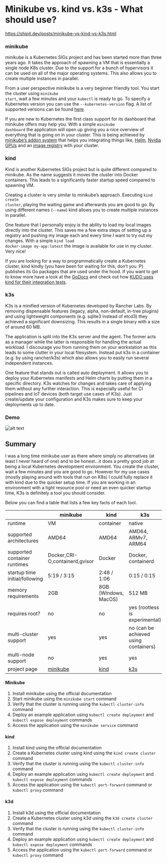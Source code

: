 # Minikube vs. kind vs. k3s - What should use?
https://shipit.dev/posts/minikube-vs-kind-vs-k3s.html

### minikube

minikube is a Kubernetes SIGs project and has been started more than three years ago. It takes the approach of spawning a VM that is essentially a single node K8s cluster. Due to the support for a bunch of hypervisors it can be used on all of the major operating systems. This also allows you to create multiple instances in parallel.

From a user perspective minikube is a very beginner friendly tool. You start the cluster using <code class="language-plaintext highlighter-rouge">minikube start</code>, wait a few minutes and your <code class="language-plaintext highlighter-rouge">kubectl</code> is ready to go. To specify a Kubernetes version you can use the <code class="language-plaintext highlighter-rouge">--kubernetes-version</code> flag. A list of supported versions can be found <a href="https://minikube.sigs.k8s.io/docs/reference/configuration/kubernetes/">here</a>.

If you are new to Kubernetes the first class support for its dashboard that minikube offers may help you. With a simple <code class="language-plaintext highlighter-rouge">minikube dashboard</code> the application will open up giving you a nice overview of everything that is going on in your cluster. This is being achieved by <a href="minikube’s addon system">minikube’s addon system</a> that helps you integrating things like, <a href="https://helm.sh/">Helm</a>, <a href="https://developer.nvidia.com/kubernetes-gpu">Nvidia GPUs</a> and an <a href="https://docs.docker.com/registry/">image registry</a> with your cluster.

### kind

Kind is another Kubernetes SIGs project but is quite different compared to minikube. As the name suggests it moves the cluster into Docker containers. This leads to a significantly faster startup speed compared to spawning VM.

Creating a cluster is very similar to minikube’s approach. Executing <code class="language-plaintext highlighter-rouge">kind create cluster</code>, playing the waiting game and afterwards you are good to go. By using different names (<code class="language-plaintext highlighter-rouge">--name</code>) kind allows you to create multiple instances in parallel.

One feature that I personally enjoy is the ability to load my local images directly into the cluster. This saves me a few extra steps of setting up a registry and pushing my image each and every time I want to try out my changes. With a simple <code class="language-plaintext highlighter-rouge">kind load docker-image my-app:latest</code> the image is available for use in my cluster. Very nice!

If you are looking for a way to programmatically create a Kubernetes cluster, kind kindly (you have been for waiting for this, don’t you :P) publishes its Go packages that are used under the hood. If you want to get to know more have a look at the <a href="https://godoc.org/sigs.k8s.io/kind/pkg/cluster">GoDocs</a> and check out how <a href="https://github.com/kudobuilder/kudo/blob/f7b09025f5c2faf5492624facc1dc4c5c7a5ccad/pkg/test/harness.go#L105">KUDO uses kind for their integration tests</a>.

### k3s

K3s is a minified version of Kubernetes developed by Rancher Labs. By removing dispensable features (legacy, alpha, non-default, in-tree plugins) and using lightweight components (e.g. sqlite3 instead of etcd3) they achieved a significant downsizing. This results in a single binary with a size of around 60 MB.

The application is split into the K3s server and the agent. The former acts as a manager while the latter is responsible for handling the actual workload. I discourage you from running them on your workstation as this leads to some clutter in your local filesystem. Instead put k3s in a container (e.g. by using rancher/k3s) which also allows you to easily run several independent instances.

One feature that stands out is called auto deployment. It allows you to deploy your Kubernetes manifests and Helm charts by putting them in a specific directory. K3s watches for changes and takes care of applying them without any further interaction. This is especially useful for CI pipelines and IoT devices (both target use cases of K3s). Just create/update your configuration and K3s makes sure to keep your deployments up to date.


### Demo

![alt text][def]

## Summary

I was a long time minikube user as there where simply no alternatives (at least I never heard of one) and to be honest…it does a pretty good job at being a local Kubernetes development environment. You create the cluster, wait a few minutes and you are good to go. However for my use cases (mostly playing around with tools that run on K8s) I could fully replace it with kind due to the quicker setup time. If you are working in an environment with a tight resource pool or need an even quicker startup time, K3s is definitely a tool you should consider.

Below you can find a table that lists a few key facts of each tool.

|                                | minikube                                      | kind                   | k3s                                       |
|--------------------------------|-----------------------------------------------|------------------------|-------------------------------------------|
| runtime                        | VM                                            | container              | native                                    |
| supported architectures        | AMD64                                         | AMD64                  | AMD64, ARMv7, ARM64                       |
| supported container runtimes   | Docker,CRI-O,containerd,gvisor                | Docker                 | Docker, containerd                        |
| startup time initial/following | 5:19 / 3:15                                   | 2:48 / 1:06            | 0:15 / 0:15                               |
| memory requirements            | 2GB                                           | 8GB (Windows, MacOS)   | 512 MB                                    |
| requires root?                 | no                                            | no                     | yes (rootless is experimental)            |
| multi-cluster support          | yes                                           | yes                    | no (can be achieved using containers)     |
| multi-node support             | no                                            | yes                    | yes                                       |
| project page                   | <a href="https://minikube.sigs.k8s.io/"> minikube</a> | <a href="https://kind.sigs.k8s.io/">kind </a>  | <a href="https://k3s.io/">k3s </a> |

#### Minikube

1. Install minikube using the official documentation
2. Start minikube using the `minikube start` command
3. Verify that the cluster is running using the `kubectl cluster-info` command
4. Deploy an example application using `kubectl create deployment` and `kubectl expose deployment` commands
5. Access the application using the `minikube service` command

#### kind

1. Install kind using the official documentation
2. Create a Kubernetes cluster using kind using the `kind create cluster` command
3. Verify that the cluster is running using the `kubectl cluster-info` command
4. Deploy an example application using `kubectl create deployment` and `kubectl expose deployment` commands
5. Access the application using the `kubectl port-forward` command or `kubectl proxy` command

#### k3d

1. Install k3d using the official documentation
2. Create a Kubernetes cluster using k3d using the `k3d create cluster` command
3. Verify that the cluster is running using the `kubectl cluster-info` command
4. Deploy an example application using `kubectl create deployment` and `kubectl expose deployment` commands
5. Access the application using the `kubectl port-forward` command or `kubectl proxy` command

[def]: demo.gif